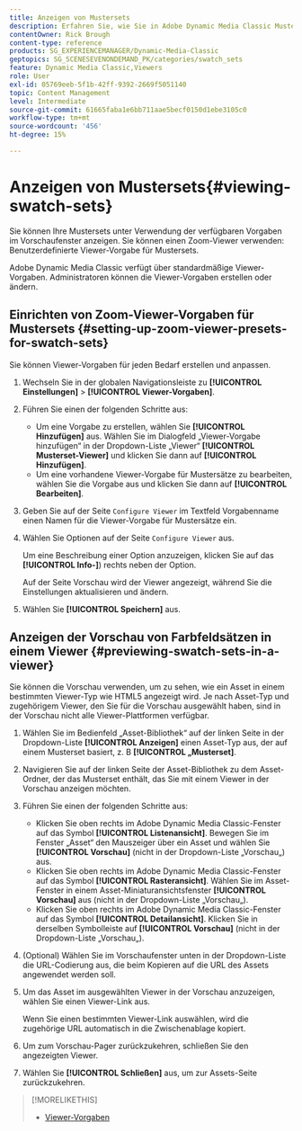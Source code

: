 ```yaml
---
title: Anzeigen von Mustersets
description: Erfahren Sie, wie Sie in Adobe Dynamic Media Classic Mustersätze anzeigen.
contentOwner: Rick Brough
content-type: reference
products: SG_EXPERIENCEMANAGER/Dynamic-Media-Classic
geptopics: SG_SCENESEVENONDEMAND_PK/categories/swatch_sets
feature: Dynamic Media Classic,Viewers
role: User
exl-id: 05769eeb-5f1b-42ff-9392-2669f5051140
topic: Content Management
level: Intermediate
source-git-commit: 61665faba1e6bb711aae5becf0150d1ebe3105c0
workflow-type: tm+mt
source-wordcount: '456'
ht-degree: 15%

---
```


# Anzeigen von Mustersets{#viewing-swatch-sets}

Sie können Ihre Mustersets unter Verwendung der verfügbaren Vorgaben im Vorschaufenster anzeigen. Sie können einen Zoom-Viewer verwenden: Benutzerdefinierte Viewer-Vorgabe für Mustersets.

Adobe Dynamic Media Classic verfügt über standardmäßige Viewer-Vorgaben. Administratoren können die Viewer-Vorgaben erstellen oder ändern.

## Einrichten von Zoom-Viewer-Vorgaben für Mustersets {#setting-up-zoom-viewer-presets-for-swatch-sets}

Sie können Viewer-Vorgaben für jeden Bedarf erstellen und anpassen.

1. Wechseln Sie in der globalen Navigationsleiste zu **[!UICONTROL Einstellungen]** > **[!UICONTROL Viewer-Vorgaben]**.
1. Führen Sie einen der folgenden Schritte aus:

   * Um eine Vorgabe zu erstellen, wählen Sie **[!UICONTROL Hinzufügen]** aus. Wählen Sie im Dialogfeld „Viewer-Vorgabe hinzufügen“ in der Dropdown-Liste „Viewer“ **[!UICONTROL Musterset-Viewer]** und klicken Sie dann auf **[!UICONTROL Hinzufügen]**.
   * Um eine vorhandene Viewer-Vorgabe für Mustersätze zu bearbeiten, wählen Sie die Vorgabe aus und klicken Sie dann auf **[!UICONTROL Bearbeiten]**.

1. Geben Sie auf der Seite `Configure Viewer` im Textfeld Vorgabenname einen Namen für die Viewer-Vorgabe für Mustersätze ein.
1. Wählen Sie Optionen auf der Seite `Configure Viewer` aus.

   Um eine Beschreibung einer Option anzuzeigen, klicken Sie auf das **[!UICONTROL Info-]**) rechts neben der Option.

   Auf der Seite Vorschau wird der Viewer angezeigt, während Sie die Einstellungen aktualisieren und ändern.

1. Wählen Sie **[!UICONTROL Speichern]** aus.

## Anzeigen der Vorschau von Farbfeldsätzen in einem Viewer {#previewing-swatch-sets-in-a-viewer}

Sie können die Vorschau verwenden, um zu sehen, wie ein Asset in einem bestimmten Viewer-Typ wie HTML5 angezeigt wird. Je nach Asset-Typ und zugehörigem Viewer, den Sie für die Vorschau ausgewählt haben, sind in der Vorschau nicht alle Viewer-Plattformen verfügbar.

1. Wählen Sie im Bedienfeld „Asset-Bibliothek“ auf der linken Seite in der Dropdown-Liste **[!UICONTROL Anzeigen]** einen Asset-Typ aus, der auf einem Musterset basiert, z. B **[!UICONTROL „Musterset]**.
1. Navigieren Sie auf der linken Seite der Asset-Bibliothek zu dem Asset-Ordner, der das Musterset enthält, das Sie mit einem Viewer in der Vorschau anzeigen möchten.
1. Führen Sie einen der folgenden Schritte aus:

   * Klicken Sie oben rechts im Adobe Dynamic Media Classic-Fenster auf das Symbol **[!UICONTROL Listenansicht]**. Bewegen Sie im Fenster „Asset“ den Mauszeiger über ein Asset und wählen Sie **[!UICONTROL Vorschau]** (nicht in der Dropdown-Liste „Vorschau„) aus.
   * Klicken Sie oben rechts im Adobe Dynamic Media Classic-Fenster auf das Symbol **[!UICONTROL Rasteransicht]**. Wählen Sie im Asset-Fenster in einem Asset-Miniaturansichtsfenster **[!UICONTROL Vorschau]** aus (nicht in der Dropdown-Liste „Vorschau„).
   * Klicken Sie oben rechts im Adobe Dynamic Media Classic-Fenster auf das Symbol **[!UICONTROL Detailansicht]**. Klicken Sie in derselben Symbolleiste auf **[!UICONTROL Vorschau]** (nicht in der Dropdown-Liste „Vorschau„).

1. (Optional) Wählen Sie im Vorschaufenster unten in der Dropdown-Liste die URL-Codierung aus, die beim Kopieren auf die URL des Assets angewendet werden soll.
1. Um das Asset im ausgewählten Viewer in der Vorschau anzuzeigen, wählen Sie einen Viewer-Link aus.

   Wenn Sie einen bestimmten Viewer-Link auswählen, wird die zugehörige URL automatisch in die Zwischenablage kopiert.

1. Um zum Vorschau-Pager zurückzukehren, schließen Sie den angezeigten Viewer.
1. Wählen Sie **[!UICONTROL Schließen]** aus, um zur Assets-Seite zurückzukehren.

>[!MORELIKETHIS]
>
>* [Viewer-Vorgaben](application-setup.md#viewer_presets)
